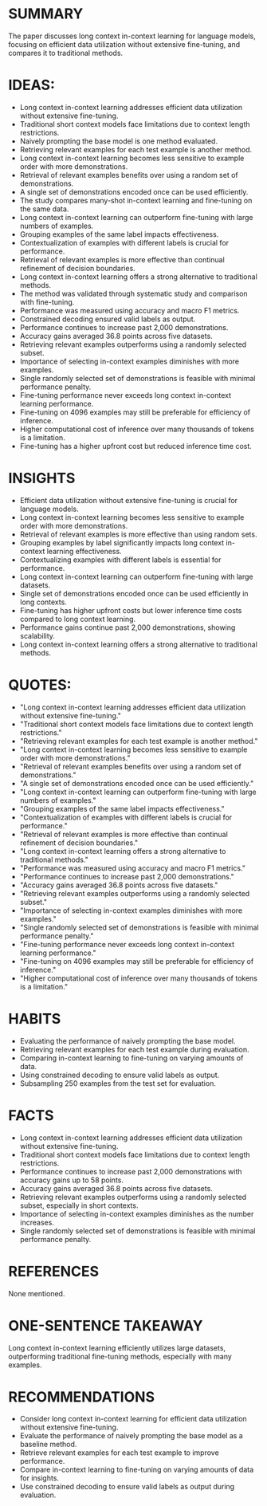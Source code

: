 # SUMMARY
The paper discusses long context in-context learning for language models, focusing on efficient data utilization without extensive fine-tuning, and compares it to traditional methods.

# IDEAS:
- Long context in-context learning addresses efficient data utilization without extensive fine-tuning.
- Traditional short context models face limitations due to context length restrictions.
- Naively prompting the base model is one method evaluated.
- Retrieving relevant examples for each test example is another method.
- Long context in-context learning becomes less sensitive to example order with more demonstrations.
- Retrieval of relevant examples benefits over using a random set of demonstrations.
- A single set of demonstrations encoded once can be used efficiently.
- The study compares many-shot in-context learning and fine-tuning on the same data.
- Long context in-context learning can outperform fine-tuning with large numbers of examples.
- Grouping examples of the same label impacts effectiveness.
- Contextualization of examples with different labels is crucial for performance.
- Retrieval of relevant examples is more effective than continual refinement of decision boundaries.
- Long context in-context learning offers a strong alternative to traditional methods.
- The method was validated through systematic study and comparison with fine-tuning.
- Performance was measured using accuracy and macro F1 metrics.
- Constrained decoding ensured valid labels as output.
- Performance continues to increase past 2,000 demonstrations.
- Accuracy gains averaged 36.8 points across five datasets.
- Retrieving relevant examples outperforms using a randomly selected subset.
- Importance of selecting in-context examples diminishes with more examples.
- Single randomly selected set of demonstrations is feasible with minimal performance penalty.
- Fine-tuning performance never exceeds long context in-context learning performance.
- Fine-tuning on 4096 examples may still be preferable for efficiency of inference.
- Higher computational cost of inference over many thousands of tokens is a limitation.
- Fine-tuning has a higher upfront cost but reduced inference time cost.

# INSIGHTS
- Efficient data utilization without extensive fine-tuning is crucial for language models.
- Long context in-context learning becomes less sensitive to example order with more demonstrations.
- Retrieval of relevant examples is more effective than using random sets.
- Grouping examples by label significantly impacts long context in-context learning effectiveness.
- Contextualizing examples with different labels is essential for performance.
- Long context in-context learning can outperform fine-tuning with large datasets.
- Single set of demonstrations encoded once can be used efficiently in long contexts.
- Fine-tuning has higher upfront costs but lower inference time costs compared to long context learning.
- Performance gains continue past 2,000 demonstrations, showing scalability.
- Long context in-context learning offers a strong alternative to traditional methods.

# QUOTES:
- "Long context in-context learning addresses efficient data utilization without extensive fine-tuning."
- "Traditional short context models face limitations due to context length restrictions."
- "Retrieving relevant examples for each test example is another method."
- "Long context in-context learning becomes less sensitive to example order with more demonstrations."
- "Retrieval of relevant examples benefits over using a random set of demonstrations."
- "A single set of demonstrations encoded once can be used efficiently."
- "Long context in-context learning can outperform fine-tuning with large numbers of examples."
- "Grouping examples of the same label impacts effectiveness."
- "Contextualization of examples with different labels is crucial for performance."
- "Retrieval of relevant examples is more effective than continual refinement of decision boundaries."
- "Long context in-context learning offers a strong alternative to traditional methods."
- "Performance was measured using accuracy and macro F1 metrics."
- "Performance continues to increase past 2,000 demonstrations."
- "Accuracy gains averaged 36.8 points across five datasets."
- "Retrieving relevant examples outperforms using a randomly selected subset."
- "Importance of selecting in-context examples diminishes with more examples."
- "Single randomly selected set of demonstrations is feasible with minimal performance penalty."
- "Fine-tuning performance never exceeds long context in-context learning performance."
- "Fine-tuning on 4096 examples may still be preferable for efficiency of inference."
- "Higher computational cost of inference over many thousands of tokens is a limitation."

# HABITS
- Evaluating the performance of naively prompting the base model.
- Retrieving relevant examples for each test example during evaluation.
- Comparing in-context learning to fine-tuning on varying amounts of data.
- Using constrained decoding to ensure valid labels as output.
- Subsampling 250 examples from the test set for evaluation.

# FACTS
- Long context in-context learning addresses efficient data utilization without extensive fine-tuning.
- Traditional short context models face limitations due to context length restrictions.
- Performance continues to increase past 2,000 demonstrations with accuracy gains up to 58 points.
- Accuracy gains averaged 36.8 points across five datasets.
- Retrieving relevant examples outperforms using a randomly selected subset, especially in short contexts.
- Importance of selecting in-context examples diminishes as the number increases.
- Single randomly selected set of demonstrations is feasible with minimal performance penalty.

# REFERENCES
None mentioned.

# ONE-SENTENCE TAKEAWAY
Long context in-context learning efficiently utilizes large datasets, outperforming traditional fine-tuning methods, especially with many examples.

# RECOMMENDATIONS
- Consider long context in-context learning for efficient data utilization without extensive fine-tuning.
- Evaluate the performance of naively prompting the base model as a baseline method.
- Retrieve relevant examples for each test example to improve performance.
- Compare in-context learning to fine-tuning on varying amounts of data for insights.
- Use constrained decoding to ensure valid labels as output during evaluation.